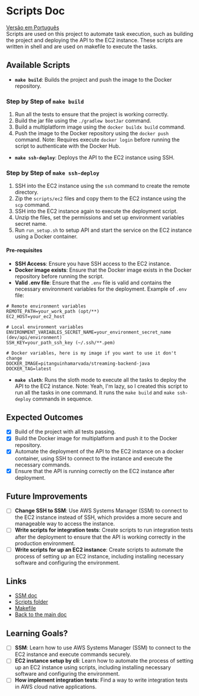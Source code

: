 # Scripts Doc
[Versão em Português](scripts_doc_pt.md)  
Scripts are used on this project to automate task execution, such as building the project and deploying the API to the EC2 instance. These scripts are written in shell and are used on makefile to execute the tasks.

## Available Scripts
- **`make build`**: Builds the project and push the image to the Docker repository.
### Step by Step of `make build`
1. Run all the tests to ensure that the project is working correctly.
2. Build the jar file using the `./gradlew bootJar` command.
3. Build a multiplatform image using the `docker buildx build` command.
4. Push the image to the Docker repository using the `docker push` command.
Note: Requires execute `docker login` before running the script to authenticate with the Docker Hub.

- **`make ssh-deploy`**: Deploys the API to the EC2 instance using SSH.
### Step by Step of `make ssh-deploy`
1. SSH into the EC2 instance using the `ssh` command to create the remote directory.
2. Zip the `scripts/ec2` files and copy them to the EC2 instance using the `scp` command.
3. SSH into the EC2 instance again to execute the deployment script.
4. Unzip the files, set the permissions and set up environment variables secret name.
5. Run `run_setup.sh` to setup API and start the service on the EC2 instance using a Docker container.
#### Pre-requisites
- **SSH Access**: Ensure you have SSH access to the EC2 instance.
- **Docker image exists**: Ensure that the Docker image exists in the Docker repository before running the script.
- **Valid .env file**: Ensure that the `.env` file is valid and contains the necessary environment variables for the deployment.
Example of `.env` file:
```plaintext
# Remote environment variables
REMOTE_PATH=your_work_path (opt/**)
EC2_HOST=your_ec2_host

# Local environment variables
ENVIRONMENT_VARIABLES_SECRET_NAME=your_environment_secret_name (dev/api/environment)
SSH_KEY=your_path_ssh_key (~/.ssh/**.pem)

# Docker variables, here is my image if you want to use it don't change
DOCKER_IMAGE=pitanguinhamarvada/streaming-backend-java 
DOCKER_TAG=latest 
```

- **`make sloth`**: Runs the sloth mode to execute all the tasks to deploy the API to the EC2 instance.
Note: Yeah, I'm lazy, so I created this script to run all the tasks in one command. It runs the `make build` and `make ssh-deploy` commands in sequence.

## Expected Outcomes
- [x] Build of the project with all tests passing.
- [x] Build the Docker image for multiplatform and push it to the Docker repository.
- [x] Automate the deployment of the API to the EC2 instance on a docker container, using SSH to connect to the instance and execute the necessary commands. 
- [x] Ensure that the API is running correctly on the EC2 instance after deployment.

## Future Improvements
- [ ] **Change SSH to SSM**: Use AWS Systems Manager (SSM) to connect to the EC2 instance instead of SSH, which provides a more secure and manageable way to access the instance.
- [ ] **Write scripts for integration tests**: Create scripts to run integration tests after the deployment to ensure that the API is working correctly in the production environment.
- [ ] **Write scripts for up an EC2 instance**: Create scripts to automate the process of setting up an EC2 instance, including installing necessary software and configuring the environment.

## Links
- [SSM doc](https://docs.aws.amazon.com/systems-manager/latest/userguide/what-is-systems-manager.html)  
- [Scripts folder](../../scripts)  
- [Makefile](../../Makefile)  
- [Back to the main doc](../../README.md)  

## Learning Goals?
- [ ] **SSM**: Learn how to use AWS Systems Manager (SSM) to connect to the EC2 instance and execute commands securely.
- [ ] **EC2 instance setup by cli**: Learn how to automate the process of setting up an EC2 instance using scripts, including installing necessary software and configuring the environment.
- [ ] **How implement integration tests**: Find a way to write integration tests in AWS cloud native applications. 
